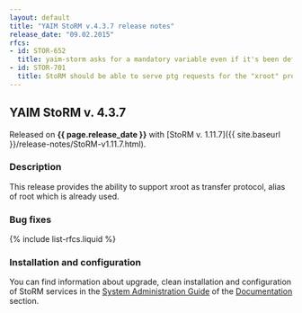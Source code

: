 ```yaml
---
layout: default
title: "YAIM StoRM v.4.3.7 release notes"
release_date: "09.02.2015"
rfcs:
- id: STOR-652
  title: yaim-storm asks for a mandatory variable even if it's been defined
- id: STOR-701
  title: StoRM should be able to serve ptg requests for the "xroot" protocol
---
```


## YAIM StoRM v. 4.3.7

Released on **{{ page.release_date }}** with [StoRM v. 1.11.7]({{ site.baseurl }}/release-notes/StoRM-v1.11.7.html).

### Description

This release provides the ability to support xroot as transfer protocol, alias of root which is already used.

### Bug fixes

{% include list-rfcs.liquid %}

### Installation and configuration

You can find information about upgrade, clean installation and configuration of StoRM services in the [System Administration Guide][storm-sysadmin-guide] of the [Documentation][storm-documentation] section.


[storm-documentation]: {{site.baseurl}}/documentation.html
[storm-sysadmin-guide]: {{site.baseurl}}/documentation/sysadmin-guide/1.11.7

